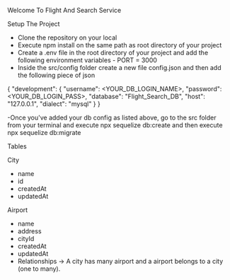 Welcome To Flight And Search Service

Setup The Project

- Clone the repository on your local
- Execute npm install on the same path as root directory of your project
- Create a .env file in the root directory of your project and add the following environment variables
      - PORT = 3000
- Inside the src/config folder create a new file config.json and then add the following piece of json

{
  "development": {
    "username": <YOUR_DB_LOGIN_NAME>,
    "password": <YOUR_DB_LOGIN_PASS>,
    "database": "Flight_Search_DB",
    "host": "127.0.0.1",
    "dialect": "mysql"
  }
}

-Once you've added your db config as listed above, go to the src folder from your terminal and execute npx sequelize db:create and then execute npx sequelize db:migrate

Tables 

City

 - name
 - id
 - createdAt
 - updatedAt

Airport

 - name
 - address
 - cityId
 - createdAt
 - updatedAt
 - Relationships -> A city has many airport and a airport belongs to a city (one to many).
